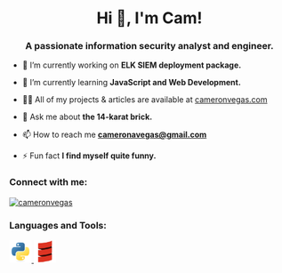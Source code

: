 <h1 align="center">Hi 👋, I'm Cam!</h1>
<h3 align="center">A passionate information security analyst and engineer.</h3>

- 🔭 I’m currently working on **ELK SIEM deployment package.**

- 🌱 I’m currently learning **JavaScript and Web Development.**

- 👨‍💻 All of my projects & articles are available at [cameronvegas.com](cameronvegas.com)

- 💬 Ask me about **the 14-karat brick.**

- 📫 How to reach me **cameronavegas@gmail.com**

- ⚡ Fun fact **I find myself quite funny.**

<h3 align="left">Connect with me:</h3>
<p align="left">
<a href="https://linkedin.com/in/cameronvegas" target="blank"><img align="center" src="https://raw.githubusercontent.com/rahuldkjain/github-profile-readme-generator/master/src/images/icons/Social/linked-in-alt.svg" alt="cameronvegas" height="30" width="40" /></a>
</p>

<h3 align="left">Languages and Tools:</h3>
<p align="left"> <a href="https://www.python.org" target="_blank" rel="noreferrer"> <img src="https://raw.githubusercontent.com/devicons/devicon/master/icons/python/python-original.svg" alt="python" width="40" height="40"/> </a> <a href="https://www.scala-lang.org" target="_blank" rel="noreferrer"> <img src="https://raw.githubusercontent.com/devicons/devicon/master/icons/scala/scala-original.svg" alt="scala" width="40" height="40"/> </a> </p>
